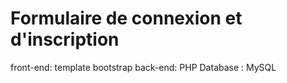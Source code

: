 # Formulaire de connexion et d'inscription 

front-end: template bootstrap
back-end: PHP
Database : MySQL 
